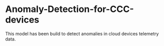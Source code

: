 # Anomaly-Detection-for-CCC-devices
This model has been build to detect anomalies in cloud devices telemetry data. 
